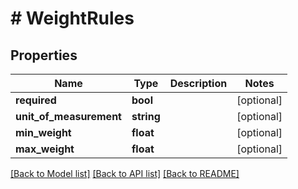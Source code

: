 # # WeightRules

## Properties

Name | Type | Description | Notes
------------ | ------------- | ------------- | -------------
**required** | **bool** |  | [optional] 
**unit_of_measurement** | **string** |  | [optional] 
**min_weight** | **float** |  | [optional] 
**max_weight** | **float** |  | [optional] 

[[Back to Model list]](../../README.md#documentation-for-models) [[Back to API list]](../../README.md#documentation-for-api-endpoints) [[Back to README]](../../README.md)


